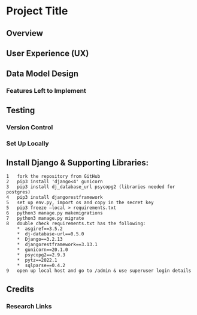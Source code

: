 # **Project Title**

## Overview


## User Experience (UX)


## Data Model Design


### Features Left to Implement


## Testing


### Version Control

### Set Up Locally
## Install Django & Supporting Libraries:
    1   fork the repository from GitHub
    2   pip3 install 'django<4' gunicorn
    3   pip3 install dj_database_url psycopg2 (libraries needed for postgres)
    4   pip3 install djangorestframework
    5   set up env.py, import os and copy in the secret key
    5   pip3 freeze –local > requirements.txt
    6   python3 manage.py makemigrations
    7   python3 manage.py migrate
    8   double check requirements.txt has the following:
        *  asgiref==3.5.2
        *  dj-database-url==0.5.0
        *  Django==3.2.13
        *  djangorestframework==3.13.1
        *  gunicorn==20.1.0
        *  psycopg2==2.9.3
        *  pytz==2022.1
        *  sqlparse==0.4.2 
    9   open up local host and go to /admin & use superuser login details


## Credits
### Research Links
